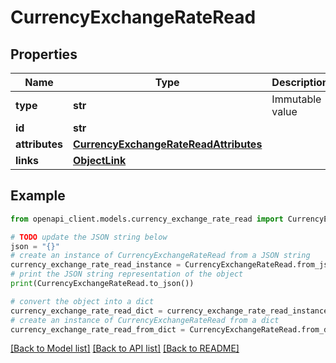 # CurrencyExchangeRateRead


## Properties

Name | Type | Description | Notes
------------ | ------------- | ------------- | -------------
**type** | **str** | Immutable value | 
**id** | **str** |  | 
**attributes** | [**CurrencyExchangeRateReadAttributes**](CurrencyExchangeRateReadAttributes.md) |  | 
**links** | [**ObjectLink**](ObjectLink.md) |  | 

## Example

```python
from openapi_client.models.currency_exchange_rate_read import CurrencyExchangeRateRead

# TODO update the JSON string below
json = "{}"
# create an instance of CurrencyExchangeRateRead from a JSON string
currency_exchange_rate_read_instance = CurrencyExchangeRateRead.from_json(json)
# print the JSON string representation of the object
print(CurrencyExchangeRateRead.to_json())

# convert the object into a dict
currency_exchange_rate_read_dict = currency_exchange_rate_read_instance.to_dict()
# create an instance of CurrencyExchangeRateRead from a dict
currency_exchange_rate_read_from_dict = CurrencyExchangeRateRead.from_dict(currency_exchange_rate_read_dict)
```
[[Back to Model list]](../README.md#documentation-for-models) [[Back to API list]](../README.md#documentation-for-api-endpoints) [[Back to README]](../README.md)


